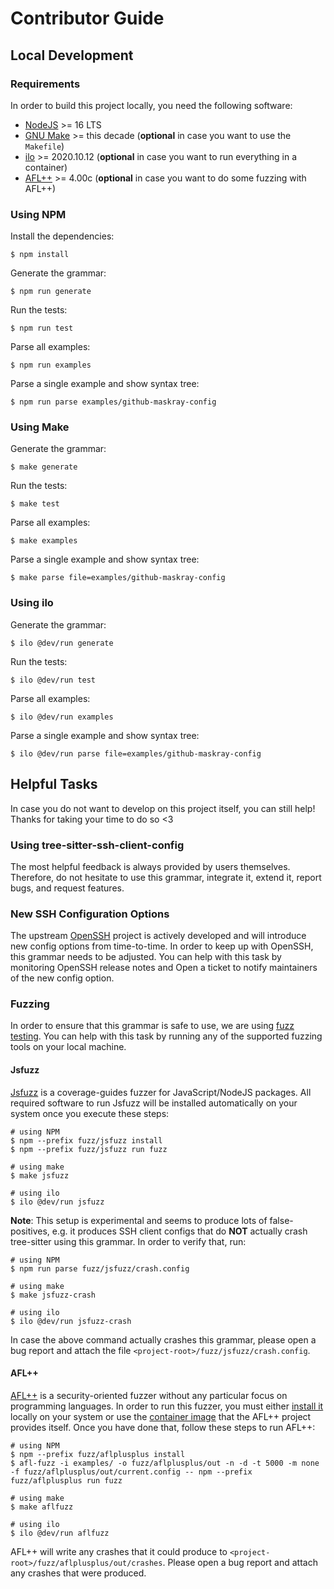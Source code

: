 # Contributor Guide

## Local Development

### Requirements

In order to build this project locally, you need the following software:

- [NodeJS](https://nodejs.org/) >= 16 LTS
- [GNU Make](https://www.gnu.org/software/make/) >= this decade (**optional** in case you want to use the `Makefile`)
- [ilo](https://ilo.projects.metio.wtf/) >= 2020.10.12 (**optional** in case you want to run everything in a container)
- [AFL++](https://aflplus.plus/) >= 4.00c (**optional** in case you want to do some fuzzing with AFL++)

### Using NPM

Install the dependencies:

```shell
$ npm install
```

Generate the grammar:

```shell
$ npm run generate
```

Run the tests:

```shell
$ npm run test
```

Parse all examples:

```shell
$ npm run examples
```

Parse a single example and show syntax tree:

```shell
$ npm run parse examples/github-maskray-config
```

### Using Make

Generate the grammar:

```shell
$ make generate
```

Run the tests:

```shell
$ make test
```

Parse all examples:

```shell
$ make examples
```

Parse a single example and show syntax tree:

```shell
$ make parse file=examples/github-maskray-config
```

### Using ilo

Generate the grammar:

```shell
$ ilo @dev/run generate
```

Run the tests:

```shell
$ ilo @dev/run test
```

Parse all examples:

```shell
$ ilo @dev/run examples
```

Parse a single example and show syntax tree:

```shell
$ ilo @dev/run parse file=examples/github-maskray-config
```

## Helpful Tasks

In case you do not want to develop on this project itself, you can still help! Thanks for taking your time to do so <3

### Using tree-sitter-ssh-client-config

The most helpful feedback is always provided by users themselves. Therefore, do not hesitate to use this grammar, integrate it, extend it, report bugs, and request features.

### New SSH Configuration Options

The upstream [OpenSSH](https://www.openssh.com/) project is actively developed and will introduce new config options from time-to-time. In order to keep up with OpenSSH, this grammar needs to be adjusted. You can help with this task by monitoring OpenSSH release notes and Open a ticket to notify maintainers of the new config option.

### Fuzzing

In order to ensure that this grammar is safe to use, we are using [fuzz testing](https://en.wikipedia.org/wiki/Fuzzing). You can help with this task by running any of the supported fuzzing tools on your local machine.

#### Jsfuzz

[Jsfuzz](https://gitlab.com/gitlab-org/security-products/analyzers/fuzzers/jsfuzz) is a coverage-guides fuzzer for JavaScript/NodeJS packages. All required software to run Jsfuzz will be installed automatically on your system once you execute these steps:

```shell
# using NPM
$ npm --prefix fuzz/jsfuzz install
$ npm --prefix fuzz/jsfuzz run fuzz

# using make
$ make jsfuzz

# using ilo
$ ilo @dev/run jsfuzz
```

**Note**: This setup is experimental and seems to produce lots of false-positives, e.g. it produces SSH client configs that do **NOT** actually crash tree-sitter using this grammar. In order to verify that, run:

```shell
# using NPM
$ npm run parse fuzz/jsfuzz/crash.config

# using make
$ make jsfuzz-crash

# using ilo
$ ilo @dev/run jsfuzz-crash
```

In case the above command actually crashes this grammar, please open a bug report and attach the file `<project-root>/fuzz/jsfuzz/crash.config`.

#### AFL++

[AFL++](https://aflplus.plus/) is a security-oriented fuzzer without any particular focus on programming languages. In order to run this fuzzer, you must either [install it](https://aflplus.plus/building/) locally on your system or use the [container image](https://hub.docker.com/r/aflplusplus/aflplusplus) that the AFL++ project provides itself. Once you have done that, follow these steps to run AFL++:

```shell
# using NPM
$ npm --prefix fuzz/aflplusplus install
$ afl-fuzz -i examples/ -o fuzz/aflplusplus/out -n -d -t 5000 -m none -f fuzz/aflplusplus/out/current.config -- npm --prefix fuzz/aflplusplus run fuzz

# using make
$ make aflfuzz

# using ilo
$ ilo @dev/run aflfuzz
```

AFL++ will write any crashes that it could produce to `<project-root>/fuzz/aflplusplus/out/crashes`. Please open a bug report and attach any crashes that were produced.
